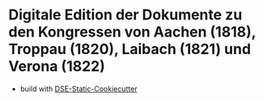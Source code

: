 # Digitale Edition der Dokumente zu den Kongressen von Aachen (1818), Troppau (1820), Laibach (1821) und Verona (1822)


* build with [DSE-Static-Cookiecutter](https://github.com/acdh-oeaw/dse-static-cookiecutter)
